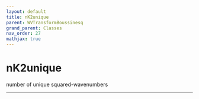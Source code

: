 ```yaml
---
layout: default
title: nK2unique
parent: WVTransformBoussinesq
grand_parent: Classes
nav_order: 27
mathjax: true
---
```


#  nK2unique

number of unique squared-wavenumbers


---

